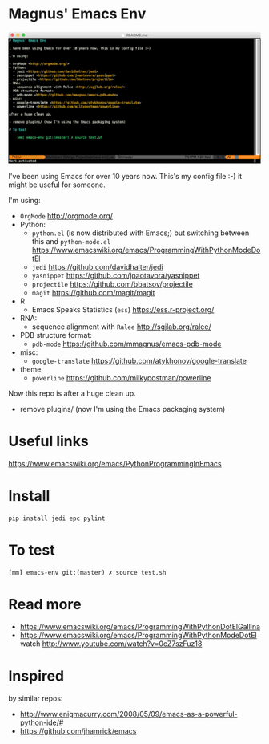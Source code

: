 # Magnus' Emacs Env

![](screenshot.png)

I've been using Emacs for over 10 years now. This's my config file :-) it might be useful for someone.

I'm using:

- `OrgMode` <http://orgmode.org/>
- Python:
  - ``python.el`` (is now distributed with Emacs;) but switching between this and ``python-mode.el`` <https://www.emacswiki.org/emacs/ProgrammingWithPythonModeDotEl>
  - ``jedi`` <https://github.com/davidhalter/jedi>
  - ``yasnippet`` <https://github.com/joaotavora/yasnippet>
  - ``projectile`` <https://github.com/bbatsov/projectile>
  - ``magit`` <https://github.com/magit/magit>
- R
  - Emacs Speaks Statistics (``ess``) <https://ess.r-project.org/>
- RNA:
  - sequence alignment with ``Ralee`` <http://sgjlab.org/ralee/>
- PDB structure format:
  - `pdb-mode` <https://github.com/mmagnus/emacs-pdb-mode>
- misc:
  - `google-translate` <https://github.com/atykhonov/google-translate>
- theme
  - `powerline` <https://github.com/milkypostman/powerline>

Now this repo is after a huge clean up. 

- remove plugins/ (now I'm using the Emacs packaging system)

# Useful links

https://www.emacswiki.org/emacs/PythonProgrammingInEmacs

# Install

    pip install jedi epc pylint 

# To test

    [mm] emacs-env git:(master) ✗ source test.sh

# Read more

- https://www.emacswiki.org/emacs/ProgrammingWithPythonDotElGallina
- https://www.emacswiki.org/emacs/ProgrammingWithPythonModeDotEl watch http://www.youtube.com/watch?v=0cZ7szFuz18

# Inspired
by similar repos:

- http://www.enigmacurry.com/2008/05/09/emacs-as-a-powerful-python-ide/# 
- https://github.com/jhamrick/emacs
